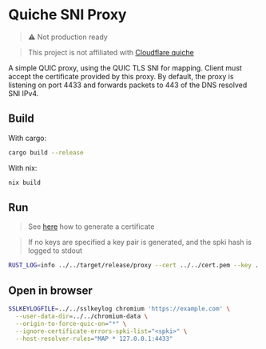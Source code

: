 # Quiche SNI Proxy

> ⚠️ Not production ready

> This project is not affiliated with [Cloudflare quiche](https://github.com/cloudflare/quiche)

A simple QUIC proxy, using the QUIC TLS SNI for mapping.
Client must accept the certificate provided by this proxy.
By default, the proxy is listening on port 4433 and forwards packets to 443 of the DNS resolved SNI IPv4.

## Build

With cargo:
```bash
cargo build --release
```

With nix:
```bash
nix build
```

## Run

> See [here](../../README.md#generate-certificate) how to generate a certificate

> If no keys are specified a key pair is generated, and the spki hash is logged to stdout

```bash
RUST_LOG=info ../../target/release/proxy --cert ../../cert.pem --key ../../key.pem
```

## Open in browser

```bash
SSLKEYLOGFILE=../../sslkeylog chromium 'https://example.com' \
  --user-data-dir=../../chromium-data \
  --origin-to-force-quic-on="*" \
  --ignore-certificate-errors-spki-list="<spki>" \
  --host-resolver-rules="MAP * 127.0.0.1:4433"
```
